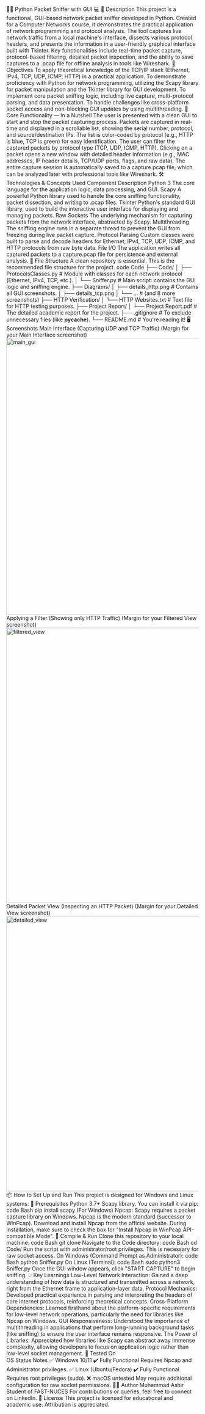 🕵️‍♂️ Python Packet Sniffer with GUI 💻
📌 Description
This project is a functional, GUI-based network packet sniffer developed in Python. Created for a Computer Networks course, it demonstrates the practical application of network programming and protocol analysis. The tool captures live network traffic from a local machine's interface, dissects various protocol headers, and presents the information in a user-friendly graphical interface built with Tkinter. Key functionalities include real-time packet capture, protocol-based filtering, detailed packet inspection, and the ability to save captures to a .pcap file for offline analysis in tools like Wireshark.
🎯 Objectives
To apply theoretical knowledge of the TCP/IP stack (Ethernet, IPv4, TCP, UDP, ICMP, HTTP) in a practical application.
To demonstrate proficiency with Python for network programming, utilizing the Scapy library for packet manipulation and the Tkinter library for GUI development.
To implement core packet sniffing logic, including live capture, multi-protocol parsing, and data presentation.
To handle challenges like cross-platform socket access and non-blocking GUI updates by using multithreading.
🧠 Core Functionality — In a Nutshell
The user is presented with a clean GUI to start and stop the packet capturing process.
Packets are captured in real-time and displayed in a scrollable list, showing the serial number, protocol, and source/destination IPs.
The list is color-coded by protocol (e.g., HTTP is blue, TCP is green) for easy identification.
The user can filter the captured packets by protocol type (TCP, UDP, ICMP, HTTP).
Clicking on a packet opens a new window with detailed header information (e.g., MAC addresses, IP header details, TCP/UDP ports, flags, and raw data).
The entire capture session is automatically saved to a capture.pcap file, which can be analyzed later with professional tools like Wireshark.
🛠 Technologies & Concepts Used
Component	Description
Python 3	The core language for the application logic, data processing, and GUI.
Scapy	A powerful Python library used to handle the core sniffing functionality, packet dissection, and writing to .pcap files.
Tkinter	Python's standard GUI library, used to build the interactive user interface for displaying and managing packets.
Raw Sockets	The underlying mechanism for capturing packets from the network interface, abstracted by Scapy.
Multithreading	The sniffing engine runs in a separate thread to prevent the GUI from freezing during live packet capture.
Protocol Parsing	Custom classes were built to parse and decode headers for Ethernet, IPv4, TCP, UDP, ICMP, and HTTP protocols from raw byte data.
File I/O	The application writes all captured packets to a capture.pcap file for persistence and external analysis.
📁 File Structure
A clean repository is essential. This is the recommended file structure for the project.
code
Code
├── Code/
│   ├── ProtocolsClasses.py    # Module with classes for each network protocol (Ethernet, IPv4, TCP, etc.).
│   └── Sniffer.py             # Main script: contains the GUI logic and sniffing engine.
├── Diagrams/
│   ├── details_http.png       # Contains all GUI screenshots.
│   ├── details_tcp.png
│   └── ...                    # (and 8 more screenshots)
├── HTTP Verification/
│   └── HTTP Websites.txt      # Text file for HTTP testing purposes.
├── Project Report/
│   └── Project Report.pdf     # The detailed academic report for the project.
├── .gitignore                 # To exclude unnecessary files (like __pycache__).
└── README.md                  # You're reading it!
🖥️ Screenshots
Main Interface (Capturing UDP and TCP Traffic)
(Margin for your Main Interface screenshot)
<img width="1366" height="725" alt="main_gui" src="placeholder_for_main_gui.png" />
Applying a Filter (Showing only HTTP Traffic)
(Margin for your Filtered View screenshot)
<img width="1366" height="721" alt="filtered_view" src="placeholder_for_filtered_view.png" />
Detailed Packet View (Inspecting an HTTP Packet)
(Margin for your Detailed View screenshot)
<img width="1366" height="721" alt="detailed_view" src="placeholder_for_detailed_view.png" />
📦 How to Set Up and Run
This project is designed for Windows and Linux systems.
🔧 Prerequisites
Python 3.7+
Scapy library. You can install it via pip:
code
Bash
pip install scapy
(For Windows) Npcap: Scapy requires a packet capture library on Windows. Npcap is the modern standard (successor to WinPcap).
Download and install Npcap from the official website.
During installation, make sure to check the box for "Install Npcap in WinPcap API-compatible Mode".
🚀 Compile & Run
Clone this repository to your local machine:
code
Bash
git clone <your-repo-link>
Navigate to the Code directory:
code
Bash
cd Code/
Run the script with administrator/root privileges. This is necessary for raw socket access.
On Windows (Command Prompt as Administrator):
code
Bash
python Sniffer.py
On Linux (Terminal):
code
Bash
sudo python3 Sniffer.py
Once the GUI window appears, click "START CAPTURE" to begin sniffing.
💡 Key Learnings
Low-Level Network Interaction: Gained a deep understanding of how data is structured and transmitted across a network, right from the Ethernet frame to application-layer data.
Protocol Mechanics: Developed practical experience in parsing and interpreting the headers of core internet protocols, reinforcing theoretical concepts.
Cross-Platform Dependencies: Learned firsthand about the platform-specific requirements for low-level network operations, particularly the need for libraries like Npcap on Windows.
GUI Responsiveness: Understood the importance of multithreading in applications that perform long-running background tasks (like sniffing) to ensure the user interface remains responsive.
The Power of Libraries: Appreciated how libraries like Scapy can abstract away immense complexity, allowing developers to focus on application logic rather than low-level socket management.
🧪 Tested On<br>
OS	Status	Notes
✅ Windows 10/11	✔️ Fully Functional	Requires Npcap and Administrator privileges.
✅ Linux (Ubuntu/Fedora)	✔️ Fully Functional	Requires root privileges (sudo).
❌ macOS	untested	May require additional configuration for raw socket permissions.
🙋‍♂️ Author
Muhammad Ashir
Student of FAST-NUCES
For contributions or queries, feel free to connect on LinkedIn.
📜 License
This project is licensed for educational and academic use. Attribution is appreciated.
